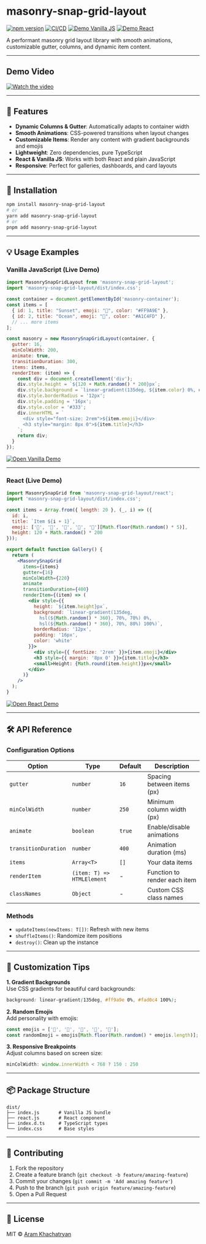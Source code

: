 
# masonry-snap-grid-layout

[![npm version](https://img.shields.io/npm/v/masonry-snap-grid-layout?color=brightgreen)](https://www.npmjs.com/package/masonry-snap-grid-layout)
[![CI/CD](https://github.com/khachatryan-dev/masonry-snap-grid-layout/actions/workflows/publish.yml/badge.svg)](https://github.com/khachatryan-dev/masonry-snap-grid-layout/actions)
[![Demo Vanilla JS](https://img.shields.io/badge/demo-vanilla%20js-blue)](https://codesandbox.io/p/sandbox/l9xl7s)
[![Demo React](https://img.shields.io/badge/demo-react-blue)](https://codesandbox.io/p/sandbox/rgxsxp)

A performant masonry grid layout library with smooth animations, customizable gutter, columns, and dynamic item content.


---
## Demo Video

[![Watch the video](https://img.youtube.com/vi/mHK_6z9WEWs/hqdefault.jpg)](https://www.youtube.com/watch?v=mHK_6z9WEWs)

---
## 🚀 Features

- **Dynamic Columns & Gutter**: Automatically adapts to container width
- **Smooth Animations**: CSS-powered transitions when layout changes
- **Customizable Items**: Render any content with gradient backgrounds and emojis
- **Lightweight**: Zero dependencies, pure TypeScript
- **React & Vanilla JS**: Works with both React and plain JavaScript
- **Responsive**: Perfect for galleries, dashboards, and card layouts

---

## 🔧 Installation

```bash
npm install masonry-snap-grid-layout
# or
yarn add masonry-snap-grid-layout
# or
pnpm add masonry-snap-grid-layout
```

---

## 💡 Usage Examples

### Vanilla JavaScript (Live Demo)

```javascript
import MasonrySnapGridLayout from 'masonry-snap-grid-layout';
import 'masonry-snap-grid-layout/dist/index.css';

const container = document.getElementById('masonry-container');
const items = [
  { id: 1, title: "Sunset", emoji: "🌅", color: "#FF9A9E" },
  { id: 2, title: "Ocean", emoji: "🌊", color: "#A1C4FD" },
  // ... more items
];

const masonry = new MasonrySnapGridLayout(container, {
  gutter: 16,
  minColWidth: 200,
  animate: true,
  transitionDuration: 300,
  items: items,
  renderItem: (item) => {
    const div = document.createElement('div');
    div.style.height = `${120 + Math.random() * 200}px`;
    div.style.background = `linear-gradient(135deg, ${item.color} 0%, #FFFFFF 100%)`;
    div.style.borderRadius = '12px';
    div.style.padding = '16px';
    div.style.color = '#333';
    div.innerHTML = `
      <div style="font-size: 2rem">${item.emoji}</div>
      <h3 style="margin: 8px 0">${item.title}</h3>
    `;
    return div;
  }
});
```

[![Open Vanilla Demo](https://codesandbox.io/static/img/play-codesandbox.svg)](https://codesandbox.io/p/sandbox/l9xl7s)

---

### React (Live Demo)

```jsx
import MasonrySnapGrid from 'masonry-snap-grid-layout/react';
import 'masonry-snap-grid-layout/dist/index.css';

const items = Array.from({ length: 20 }, (_, i) => ({
  id: i,
  title: `Item ${i + 1}`,
  emoji: ['🌻', '🌈', '🍕', '🎸', '🚀'][Math.floor(Math.random() * 5)],
  height: 120 + Math.random() * 200
}));

export default function Gallery() {
  return (
    <MasonrySnapGrid
      items={items}
      gutter={16}
      minColWidth={220}
      animate
      transitionDuration={400}
      renderItem={(item) => (
        <div style={{
          height: `${item.height}px`,
          background: `linear-gradient(135deg, 
            hsl(${Math.random() * 360}, 70%, 70%) 0%, 
            hsl(${Math.random() * 360}, 70%, 80%) 100%)`,
          borderRadius: '12px',
          padding: '16px',
          color: 'white'
        }}>
          <div style={{ fontSize: '2rem' }}>{item.emoji}</div>
          <h3 style={{ margin: '8px 0' }}>{item.title}</h3>
          <small>Height: {Math.round(item.height)}px</small>
        </div>
      )}
    />
  );
}
```

[![Open React Demo](https://codesandbox.io/static/img/play-codesandbox.svg)](https://codesandbox.io/p/sandbox/rgxsxp)

---

## 🛠️ API Reference

### Configuration Options

| Option               | Type                      | Default | Description                          |
|----------------------|---------------------------|---------|--------------------------------------|
| `gutter`             | `number`                  | `16`    | Spacing between items (px)           |
| `minColWidth`        | `number`                  | `250`   | Minimum column width (px)            |
| `animate`            | `boolean`                 | `true`  | Enable/disable animations            |
| `transitionDuration` | `number`                  | `400`   | Animation duration (ms)              |
| `items`              | `Array<T>`                | `[]`    | Your data items                      |
| `renderItem`         | `(item: T) => HTMLElement`| -       | Function to render each item         |
| `classNames`         | `Object`                  | -       | Custom CSS class names               |

### Methods

- `updateItems(newItems: T[])`: Refresh with new items
- `shuffleItems()`: Randomize item positions
- `destroy()`: Clean up the instance

---

## 🎨 Customization Tips

**1. Gradient Backgrounds**  
Use CSS gradients for beautiful card backgrounds:

```css
background: linear-gradient(135deg, #ff9a9e 0%, #fad0c4 100%);
```

**2. Random Emojis**  
Add personality with emojis:

```javascript
const emojis = ['🌻', '🌈', '🍕', '🎸', '🚀'];
const randomEmoji = emojis[Math.floor(Math.random() * emojis.length)];
```

**3. Responsive Breakpoints**  
Adjust columns based on screen size:

```javascript
minColWidth: window.innerWidth < 768 ? 150 : 250
```

---

## 📦 Package Structure

```
dist/
├── index.js       # Vanilla JS bundle
├── react.js       # React component
├── index.d.ts     # TypeScript types
└── index.css      # Base styles
```

---

## 🤝 Contributing

1. Fork the repository
2. Create a feature branch (`git checkout -b feature/amazing-feature`)
3. Commit your changes (`git commit -m 'Add amazing feature'`)
4. Push to the branch (`git push origin feature/amazing-feature`)
5. Open a Pull Request



---

## 📄 License

MIT © [Aram Khachatryan](https://github.com/khachatryan-dev)